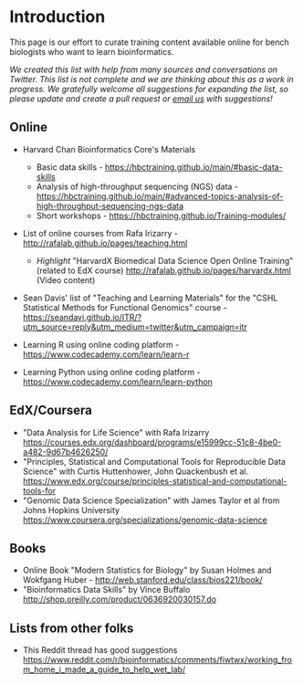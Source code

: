# Introduction

This page is our effort to curate training content available online for bench biologists who want to learn bioinformatics.

*We created this list with help from many sources and conversations on Twitter. This list is not complete and we are thinking about this as a work in progress. We gratefully welcome all suggestions for expanding the list, so please update and create a pull request or [email us](mailto:hbctraining@hsph.harvard.edu) with suggestions!* 

## Online

* Harvard Chan Bioinformatics Core's Materials  
   * Basic data skills - https://hbctraining.github.io/main/#basic-data-skills
   * Analysis of high-throughput sequencing (NGS) data - https://hbctraining.github.io/main/#advanced-topics-analysis-of-high-throughput-sequencing-ngs-data
   * Short workshops - https://hbctraining.github.io/Training-modules/

* List of online courses from Rafa Irizarry - http://rafalab.github.io/pages/teaching.html
  * *Highlight* "HarvardX Biomedical Data Science Open Online Training" (related to EdX course) http://rafalab.github.io/pages/harvardx.html (Video content)
* Sean Davis' list of "Teaching and Learning Materials" for the "CSHL Statistical Methods for Functional Genomics" course - https://seandavi.github.io/ITR/?utm_source=reply&utm_medium=twitter&utm_campaign=itr

* Learning R using online coding platform - https://www.codecademy.com/learn/learn-r

* Learning Python using online coding platform - https://www.codecademy.com/learn/learn-python

## EdX/Coursera

* "Data Analysis for Life Science" with Rafa Irizarry https://courses.edx.org/dashboard/programs/e15999cc-51c8-4be0-a482-9d67b4626250/
* "Principles, Statistical and Computational Tools for Reproducible Data Science" with Curtis Huttenhower, John Quackenbush et al. https://www.edx.org/course/principles-statistical-and-computational-tools-for
* "Genomic Data Science Specialization" with James Taylor et al from Johns Hopkins University https://www.coursera.org/specializations/genomic-data-science

## Books

* Online Book "Modern Statistics for Biology" by Susan Holmes and Wokfgang Huber - http://web.stanford.edu/class/bios221/book/
* "Bioinformatics Data Skills" by Vince Buffalo http://shop.oreilly.com/product/0636920030157.do

## Lists from other folks

* This Reddit thread has good suggestions https://www.reddit.com/r/bioinformatics/comments/fiwtwx/working_from_home_i_made_a_guide_to_help_wet_lab/

